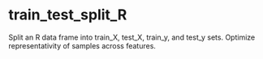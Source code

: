 # train_test_split_R
Split an R data frame into train_X, test_X, train_y, and test_y sets. Optimize representativity of samples across features.
